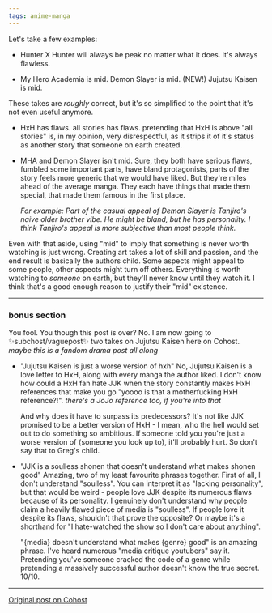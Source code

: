 ```yaml
---
tags: anime-manga
---
```


Let's take a few examples:

- Hunter X Hunter will always be peak no matter what it does. It's always flawless.

- My Hero Academia is mid. Demon Slayer is mid. (NEW!) Jujutsu Kaisen is mid.

These takes are _roughly_ correct, but it's so simplified to the point that it's not even useful anymore.

- HxH has flaws. all stories has flaws. pretending that HxH is above "all stories" is, in my opinion, very disrespectful, as it strips it of it's status as another story that someone on earth created.

- MHA and Demon Slayer isn't mid. Sure, they both have serious flaws, fumbled some important parts, have bland protagonists, parts of the story feels more generic that we would have liked. But they're miles ahead of the average manga. They each have things that made them special, that made them famous in the first place.

  _For example: Part of the casual appeal of Demon Slayer is Tanjiro's naive older brother vibe. He might be bland, but he has personality. I think Tanjiro's appeal is more subjective than most people think._

Even with that aside, using "mid" to imply that something is never worth watching is just wrong. Creating art takes a lot of skill and passion, and the end result is basically the authors child. Some aspects might appeal to some people, other aspects might turn off others. Everything is worth watching to _someone_ on earth, but they'll never know until they watch it. I think that's a good enough reason to justify their "mid" existence.

---

### bonus section

You fool. You though this post is over? No. I am now going to ✨subchost/vaguepost✨ two takes on Jujutsu Kaisen here on Cohost. _maybe this is a fandom drama post all along_

- "Jujutsu Kaisen is just a worse version of hxh" No, Jujutsu Kaisen is a love letter to HxH, along with every manga the author liked. I don't know how could a HxH fan hate JJK when the story constantly makes HxH references that make you go "yoooo is that a motherfucking HxH reference?!". _there's a JoJo reference too, if you're into that_

  And why does it have to surpass its predecessors? It's not like JJK promised to be a better version of HxH - I mean, who the hell would set out to do something so ambitious. If someone told you you're just a worse version of {someone you look up to}, it'll probably hurt. So don't say that to Greg's child.

- "JJK is a soulless shonen that doesn't understand what makes shonen good" Amazing, two of my least favourite phrases together. First of all, I don't understand "soulless". You can interpret it as "lacking personality", but that would be weird - people love JJK despite its numerous flaws because of its personality. I genuinely don't understand why people claim a heavily flawed piece of media is "soulless". If people love it despite its flaws, shouldn't that prove the opposite? Or maybe it's a shorthand for "I hate-watched the show so I don't care about anything".

  "{media} doesn't understand what makes {genre} good" is an amazing phrase. I've heard numerous "media critique youtubers" say it. Pretending you've someone cracked the code of a genre while pretending a massively successful author doesn't know the true secret. 10/10.

---

[Original post on Cohost](https://cohost.org/meow-d/post/4500269-so-true-which-is-wh)
